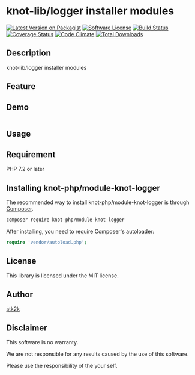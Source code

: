 knot-lib/logger installer modules
=======================

[![Latest Version on Packagist](https://img.shields.io/packagist/v/knot-php/module-knot-logger.svg?style=flat-square)](https://packagist.org/packages/knot-php/module-knot-logger)
[![Software License](https://img.shields.io/badge/license-MIT-brightgreen.svg?style=flat-square)](LICENSE.md)
[![Build Status](https://travis-ci.org/knot-php/module-knot-logger.svg?branch=master)](https://travis-ci.org/knot-php/module-knot-logger)
[![Coverage Status](https://coveralls.io/repos/github/knot-php/module-knot-logger/badge.svg?branch=master)](https://coveralls.io/github/knot-php/module-knot-logger?branch=master)
[![Code Climate](https://codeclimate.com/github/knot-php/module-knot-logger/badges/gpa.svg)](https://codeclimate.com/github/knot-php/module-knot-logger)
[![Total Downloads](https://img.shields.io/packagist/dt/knot-php/module-knot-logger.svg?style=flat-square)](https://packagist.org/packages/knot-php/module-knot-logger)

## Description

knot-lib/logger installer modules


## Feature

## Demo

```php

```

## Usage

## Requirement

PHP 7.2 or later

## Installing knot-php/module-knot-logger

The recommended way to install knot-php/module-knot-logger is through
[Composer](http://getcomposer.org).

```bash
composer require knot-php/module-knot-logger
```

After installing, you need to require Composer's autoloader:

```php
require 'vendor/autoload.php';
```

## License
This library is licensed under the MIT license.

## Author

[stk2k](https://github.com/stk2k)

## Disclaimer

This software is no warranty.

We are not responsible for any results caused by the use of this software.

Please use the responsibility of the your self.


